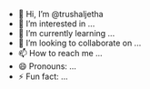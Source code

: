 - 👋 Hi, I’m @trushaljetha
- 👀 I’m interested in ...
- 🌱 I’m currently learning ...
- 💞️ I’m looking to collaborate on ...
- 📫 How to reach me ...
- 😄 Pronouns: ...
- ⚡ Fun fact: ...

<!---
trushaljetha/trushaljetha is a ✨ special ✨ repository because its `README.md` (this file) appears on your GitHub profile.
You can click the Preview link to take a look at your changes.
--->
